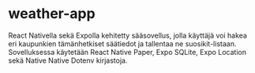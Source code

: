 ﻿# weather-app

React Nativella sekä Expolla kehitetty sääsovellus, jolla käyttäjä voi hakea eri kaupunkien tämänhetkiset säätiedot ja tallentaa ne suosikit-listaan.
Sovelluksessa käytetään React Native Paper, Expo SQLite, Expo Location sekä Native Native Dotenv kirjastoja.
